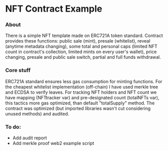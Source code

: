 # NFT Contract Example

<h3>About</h3>

There is a simple NFT template made on ERC721A token standard. Contract provides these functions: public sale (mint), presale (whitelist), reveal (anytime metadata changing), some total and personal caps (limited NFT count in contract's collection, limited mints on every user's wallet), price changing, presale and public sale switch, partial and full funds withdrawal.

<h3>Core stuff</h3>

ERC721A standard ensures less gas consumption for minting functions. For the cheapest whitelist implementation (off-chain) I have used merkle tree and ECDSA to verify leaves. For tracking NFT holders and NFT count we have mapping (NFTtracker var) and pre-designated count (totalNFTs var), this tactics more gas optimized, than default "totalSupply" method. The contract was optimized (but imported libraries wasn't cut considering unused methods) and audited.

<h3>To do:</h3>

- Add audit report
- Add merkle proof web2 example script
